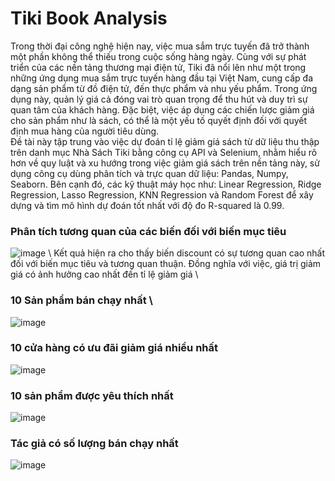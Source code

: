 # Tiki Book Analysis

  Trong thời đại công nghệ hiện nay, việc mua sắm trực tuyến đã trở thành một phần không thể thiếu trong cuộc sống hàng ngày. Cùng với sự phát triển của các nền tảng thương mại điện tử, Tiki đã nổi lên như một trong những ứng dụng mua sắm trực tuyến hàng đầu tại Việt Nam, cung cấp đa dạng sản phẩm từ đồ điện tử, đến thực phẩm và nhu yếu phẩm. Trong ứng dụng này, quản lý giá cả đóng vai trò quan trọng để thu hút và duy trì sự quan tâm của khách hàng. Đặc biệt, việc áp dụng các chiến lược giảm giá cho sản phẩm như là sách, có thể là một yếu tố quyết định đối với quyết định mua hàng của người tiêu dùng. \
  Đề tài này tập trung vào việc dự đoán tỉ lệ giảm giá sách từ dữ liệu thu thập trên danh mục Nhà Sách Tiki bằng công cụ API và Selenium, nhằm hiểu rõ hơn về quy luật và xu hướng trong việc giảm giá sách trên nền tảng này, sử dụng công cụ dùng phân tích và trực quan dữ liệu: Pandas, Numpy, Seaborn.  Bên cạnh đó, các kỹ thuật máy học như: Linear Regression, Ridge Regression, Lasso Regression, KNN Regression và Random Forest để xây dựng và tìm mô hình dự đoán tốt nhất với độ đo R-squared là 0.99.

### Phân tích tương quan của các biến đối với biến mục tiêu
![image](https://github.com/NV08hv/TikiBookAnalysis/assets/168745635/40859a7e-1168-4c99-aa18-3db9707d0b01)
\ Kết quả hiện ra cho thấy biến discount có sự tương quan cao nhất đối với biến mục tiêu và tương quan thuận. Đồng nghĩa với việc, giá trị giảm giá có ảnh hưởng cao nhất đến tỉ lệ giảm giá \
### 10 Sản phẩm bán chạy nhất \
![image](https://github.com/NV08hv/TikiBookAnalysis/assets/168745635/eb5dfb28-3866-4ba2-a330-236e6d5e0207)
### 10 cửa hàng có ưu đãi giảm giá nhiều nhất
![image](https://github.com/NV08hv/TikiBookAnalysis/assets/168745635/192057ca-7da2-42cd-b29a-186ca9f5e266)
### 10 sản phẩm được yêu thích nhất
![image](https://github.com/NV08hv/TikiBookAnalysis/assets/168745635/43c8fd01-e73d-40bf-8625-0760a1f7ff02)
### Tác giả có số lượng bán chạy nhất
![image](https://github.com/NV08hv/TikiBookAnalysis/assets/168745635/c874d255-dee4-4bdc-a4ff-beefd8860c30)


